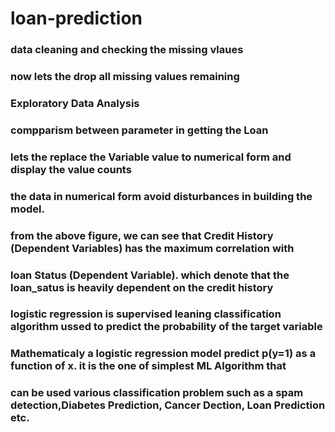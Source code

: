 # loan-prediction

### data cleaning and checking the missing vlaues
### now lets the drop all missing values remaining
### Exploratory Data Analysis
### compparism between parameter in getting the Loan
### lets the replace the Variable value to numerical form and display the value counts
### the data in numerical form avoid disturbances in building the model.
### from the above figure, we can see that Credit History (Dependent Variables) has the maximum correlation with
### loan Status (Dependent Variable). which denote that the loan_satus is heavily dependent on the credit history
### logistic regression is supervised leaning classification algorithm ussed to predict the probability of the target variable
### Mathematicaly a logistic regression model predict p(y=1) as a function of x. it is the one of simplest ML Algorithm that 
### can be used various classification problem such as a spam detection,Diabetes Prediction, Cancer Dection, Loan Prediction etc.
